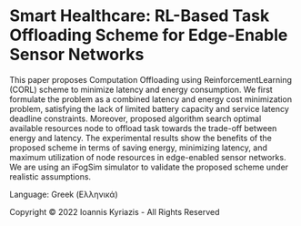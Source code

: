 # Smart Healthcare: RL-Based Task Offloading Scheme for Edge-Enable Sensor Networks

This paper proposes Computation Offloading using ReinforcementLearning (CORL) scheme to minimize latency and energy consumption. We first formulate the problem as a combined latency and energy cost minimization problem, satisfying the lack of limited battery capacity and service latency deadline constraints. Moreover, proposed algorithm search optimal available resources node to offload task towards the trade-off between energy and latency. The experimental results show the benefits of the proposed scheme in terms of saving energy, minimizing latency, and maximum utilization of node resources in edge-enabled sensor networks. We are using an iFogSim simulator to validate the proposed scheme under realistic assumptions.

Language: Greek (Ελληνικά)

Copyright © 2022 Ioannis Kyriazis - All Rights Reserved
